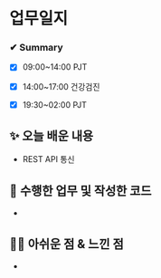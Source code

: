 # 업무일지

### ✔ Summary

- [x] 09:00~14:00 PJT
- [x] 14:00~17:00 건강검진
- [x] 19:30~02:00 PJT



## ✨ 오늘 배운 내용

- REST API 통신




## 👀 수행한 업무 및 작성한 코드

- 



## 🐱‍💻 아쉬운 점 & 느낀 점

- 

 

